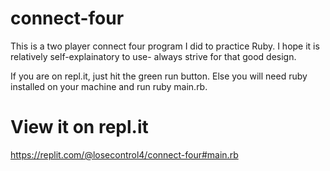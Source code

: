# connect-four

This is a two player connect four program I did to practice Ruby. I hope it is relatively self-explainatory to use- always strive for that good design.

If you are on repl.it, just hit the green run button. Else you will need ruby installed on your machine and run ruby main.rb.

# View it on repl.it

https://replit.com/@losecontrol4/connect-four#main.rb
